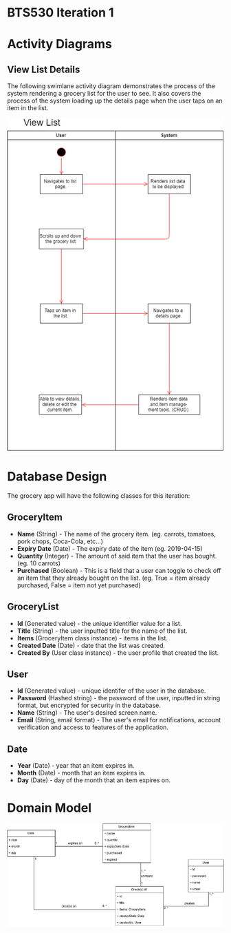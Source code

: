 # BTS530 Iteration 1
# Activity Diagrams

## View List Details

The following swimlane activity diagram demonstrates the process of the system rendering a grocery list for the user to see. It also covers the process of the system loading up the details page when the user taps on an item in the list.

![alt text](./Images/BTS530_Iter1_ViewList_SwimLane.png "View List")

# Database Design

The grocery app will have the following classes for this iteration:

## GroceryItem

* **Name** (String) - The name of the grocery item. (eg. carrots, tomatoes, pork chops, Coca-Cola, etc...)
* **Expiry Date** (Date) - The expiry date of the item (eg. 2019-04-15)
* **Quantity** (Integer) - The amount of said item that the user has bought. (eg. 10 carrots)
* **Purchased** (Boolean) - This is a field that a user can toggle to check off an item that they already bought on the list. (eg. True = item already purchased, False = item not yet purchased)

## GroceryList
* **Id** (Generated value) - the unique identifier value for a list.
* **Title** (String) - the user inputted title for the name of the list.
* **Items** (GroceryItem class instance) - items in the list.
* **Created Date** (Date) - date that the list was created.
* **Created By** (User class instance) - the user profile that created the list.

## User
* **Id** (Generated value) - unique identifer of the user in the database.
* **Password** (Hashed string) - the password of the user, inputted in string format, but encrypted for security in the database. 
* **Name** (String) - The user's desired screen name.
* **Email** (String, email format) - The user's email for notifications, account verification and access to features of the application.

## Date
* **Year** (Date) - year that an item expires in.
* **Month** (Date) - month that an item expires in.
* **Day** (Date) - day of the month that an item expires on.

# Domain Model
![alt text](./Images/grocery_list_app_domain_diagram.png "Domain Model")